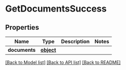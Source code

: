 # GetDocumentsSuccess

## Properties
Name | Type | Description | Notes
------------ | ------------- | ------------- | -------------
**documents** | [**object**](.md) |  | 

[[Back to Model list]](../README.md#documentation-for-models) [[Back to API list]](../README.md#documentation-for-api-endpoints) [[Back to README]](../README.md)


